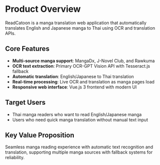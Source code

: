 # Product Overview

ReadCatoon is a manga translation web application that automatically translates English and Japanese manga to Thai using OCR and translation APIs.

## Core Features

- **Multi-source manga support**: MangaDx, J-Novel Club, and Rawkuma
- **OCR text extraction**: Primary OCR-GPT Vision API with Tesseract.js fallback
- **Automatic translation**: English/Japanese to Thai translation
- **Real-time processing**: Live OCR and translation as manga pages load
- **Responsive web interface**: Vue.js 3 frontend with modern UI

## Target Users

- Thai manga readers who want to read English/Japanese manga
- Users who need quick manga translation without manual text input

## Key Value Proposition

Seamless manga reading experience with automatic text recognition and translation, supporting multiple manga sources with fallback systems for reliability.